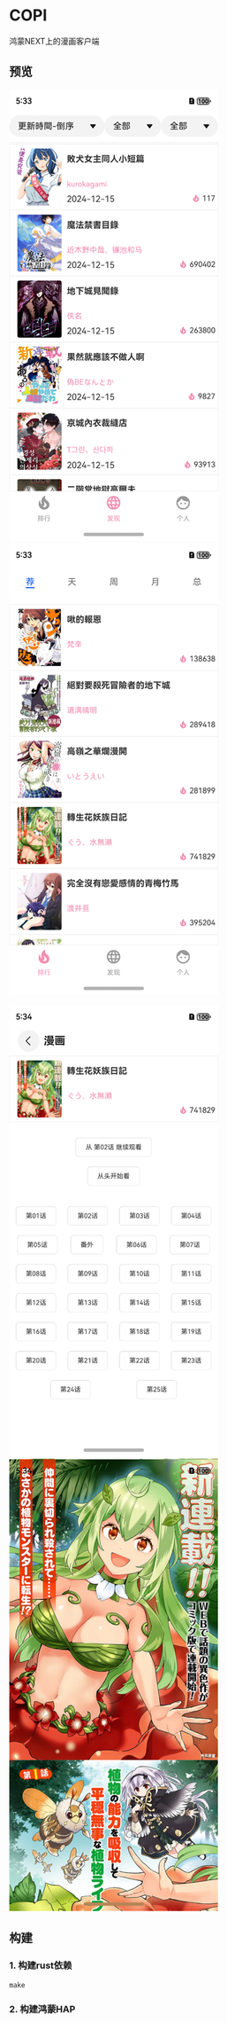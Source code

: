 COPI
====

鸿蒙NEXT上的漫画客户端

## 预览

![1](images/1.png)
![2](images/2.png)

![3](images/3.png)
![4](images/4.png)

## 构建

### 1. 构建rust依赖
```shell
make
```

### 2. 构建鸿蒙HAP

